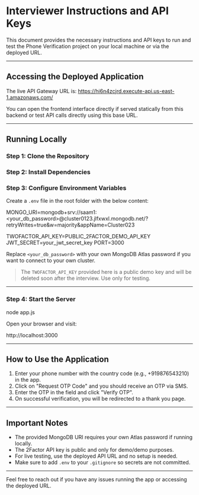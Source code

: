 # Interviewer Instructions and API Keys

This document provides the necessary instructions and API keys to run and test the Phone Verification project on your local machine or via the deployed URL.

---

## Accessing the Deployed Application

The live API Gateway URL is:
https://hi6n4zcjrd.execute-api.us-east-1.amazonaws.com/


You can open the frontend interface directly if served statically from this backend or test API calls directly using this base URL.

---


## Running Locally

### Step 1: Clone the Repository


### Step 2: Install Dependencies
### Step 3: Configure Environment Variables

Create a `.env` file in the root folder with the below content:

MONGO_URI=mongodb+srv://saam1:<your_db_password>@cluster0123.jlfxwxl.mongodb.net/?retryWrites=true&w=majority&appName=Cluster023

TWOFACTOR_API_KEY=PUBLIC_2FACTOR_DEMO_API_KEY
JWT_SECRET=your_jwt_secret_key
PORT=3000

Replace `<your_db_password>` with your own MongoDB Atlas password if you want to connect to your own cluster.

> The `TWOFACTOR_API_KEY` provided here is a public demo key and will be deleted soon after the interview. Use only for testing.

---

### Step 4: Start the Server
node app.js


Open your browser and visit:

http://localhost:3000


---

## How to Use the Application

1. Enter your phone number with the country code (e.g., +919876543210) in the app.
2. Click on "Request OTP Code" and you should receive an OTP via SMS.
3. Enter the OTP in the field and click "Verify OTP".
4. On successful verification, you will be redirected to a thank you page.

---

## Important Notes

- The provided MongoDB URI requires your own Atlas password if running locally.
- The 2Factor API key is public and only for demo/demo purposes.
- For live testing, use the deployed API URL and no setup is needed.
- Make sure to add `.env` to your `.gitignore` so secrets are not committed.

---

Feel free to reach out if you have any issues running the app or accessing the deployed URL.